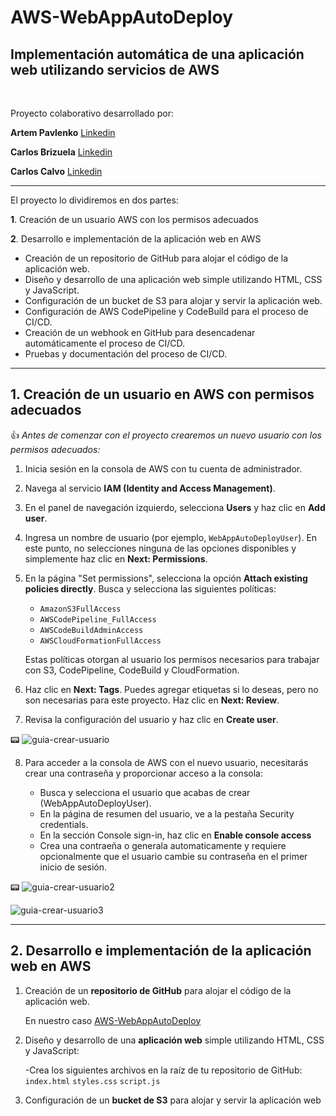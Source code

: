 # AWS-WebAppAutoDeploy
## Implementación automática de una aplicación web utilizando servicios de AWS

<br>

Proyecto colaborativo desarrollado por:

**Artem Pavlenko** [Linkedin](https://www.linkedin.com/in/srpavlenko/)

**Carlos Brizuela** [Linkedin](linkedin.com/in/carlos-b-aws-cloud)

**Carlos Calvo** [Linkedin](https://www.linkedin.com/in/carlos-calvo-pareja/)
<br>
<hr>

El proyecto lo dividiremos en dos partes:

**1**. Creación de un usuario AWS con los permisos adecuados

**2**. Desarrollo e implementación de la aplicación web en AWS
- Creación de un repositorio de GitHub para alojar el código de la aplicación web.
- Diseño y desarrollo de una aplicación web simple utilizando HTML, CSS y JavaScript.
- Configuración de un bucket de S3 para alojar y servir la aplicación web.
- Configuración de AWS CodePipeline y CodeBuild para el proceso de CI/CD.
- Creación de un webhook en GitHub para desencadenar automáticamente el proceso de CI/CD.
- Pruebas y documentación del proceso de CI/CD.
***

## 1. Creación de un usuario en AWS con permisos adecuados
👍 _Antes de comenzar con el proyecto crearemos un nuevo usuario con los permisos adecuados:_

1. Inicia sesión en la consola de AWS con tu cuenta de administrador.

2. Navega al servicio **IAM (Identity and Access Management)**.

3. En el panel de navegación izquierdo, selecciona **Users** y haz clic en **Add user**.

4. Ingresa un nombre de usuario (por ejemplo, `WebAppAutoDeployUser`). En este punto, no selecciones ninguna de las opciones disponibles y simplemente haz clic en **Next: Permissions**.

5. En la página "Set permissions", selecciona la opción **Attach existing policies directly**. Busca y selecciona las siguientes políticas:

   - `AmazonS3FullAccess`
   - `AWSCodePipeline_FullAccess`
   - `AWSCodeBuildAdminAccess`
   - `AWSCloudFormationFullAccess`
   
   Estas políticas otorgan al usuario los permisos necesarios para trabajar con S3, CodePipeline, CodeBuild y CloudFormation.

6. Haz clic en **Next: Tags**. Puedes agregar etiquetas si lo deseas, pero no son necesarias para este proyecto. Haz clic en **Next: Review**.

7. Revisa la configuración del usuario y haz clic en **Create user**.

:pager:
![guia-crear-usuario](https://user-images.githubusercontent.com/126183973/232841803-42df89c9-fc1e-4fe0-bf66-747ef9b83b6d.JPG)

8. Para acceder a la consola de AWS con el nuevo usuario, necesitarás crear una contraseña y proporcionar acceso a la consola:
 
   - Busca y selecciona el usuario que acabas de crear (WebAppAutoDeployUser).
   - En la página de resumen del usuario, ve a la pestaña Security credentials.
   - En la sección Console sign-in, haz clic en **Enable console access**
   - Crea una contraeña o generala automaticamente y requiere opcionalmente que el usuario cambie su contraseña en el primer inicio de sesión.


:pager:
![guia-crear-usuario2](https://user-images.githubusercontent.com/126183973/232850735-31654c1f-e19b-4990-8f67-c69f003898e3.JPG)

![guia-crear-usuario3](https://user-images.githubusercontent.com/126183973/232850780-effc2ec2-cbe1-4f3d-9d1f-ee34fe00486d.JPG)
<br>
<hr>

## 2. Desarrollo e implementación de la aplicación web en AWS

1. Creación de un **repositorio de GitHub** para alojar el código de la aplicación web.

   En nuestro caso [AWS-WebAppAutoDeploy](https://github.com/ccalvop/AWS-WebAppAutoDeploy)

2. Diseño y desarrollo de una **aplicación web** simple utilizando HTML, CSS y JavaScript:

   -Crea los siguientes archivos en la raíz de tu repositorio de GitHub: `index.html` `styles.css` `script.js`

3. Configuración de un **bucket de S3** para alojar y servir la aplicación web

